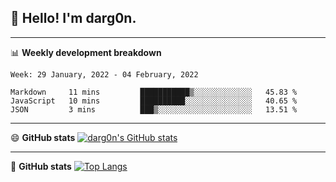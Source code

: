 <h2>👋 Hello! I'm darg0n.</h2>

--------

<!--
**dr-dargon/dr-dargon** is a ✨ _special_ ✨ repository because its `README.md` (this file) appears on your GitHub profile.

Here are some ideas to get you started:

- 🔭 I’m currently working on ...
- 🌱 I’m currently learning ...
- 👯 I’m looking to collaborate on ...
- 🤔 I’m looking for help with ...
- 💬 Ask me about ...
- 📫 How to reach me: ...
- 😄 Pronouns: ...
- ⚡ Fun fact: ...
-->
📊 **Weekly development breakdown**
<!--START_SECTION:waka-->
```text
Week: 29 January, 2022 - 04 February, 2022

Markdown     11 mins         ███████████▒░░░░░░░░░░░░░   45.83 % 
JavaScript   10 mins         ██████████░░░░░░░░░░░░░░░   40.65 % 
JSON         3 mins          ███▒░░░░░░░░░░░░░░░░░░░░░   13.51 % 
```
<!--END_SECTION:waka-->

--------
 
😄 **GitHub stats**
[![darg0n's GitHub stats](https://github-readme-stats.vercel.app/api?username=dr-dargon&show_icons=true&theme=buefy)](https://github.com/dr-dargon)
  
--------

💬 **GitHub stats**
[![Top Langs](https://github-readme-stats.vercel.app/api/top-langs/?username=dr-dargon&layout=compact)](https://github.com/dr-dargon)
  

